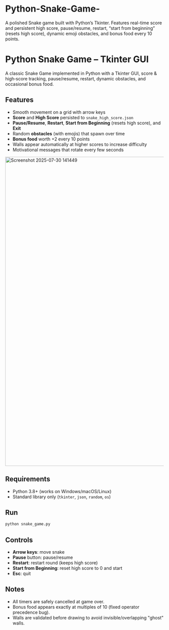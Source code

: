 # Python-Snake-Game-
A polished Snake game built with Python’s Tkinter. Features real-time score and persistent high score, pause/resume, restart, “start from beginning” (resets high score), dynamic emoji obstacles, and bonus food every 10 points. 

# Python Snake Game – Tkinter GUI

A classic Snake Game implemented in Python with a Tkinter GUI, score & high‑score tracking, pause/resume, restart, dynamic obstacles, and occasional bonus food.

## Features
- Smooth movement on a grid with arrow keys
- **Score** and **High Score** persisted to `snake_high_score.json`
- **Pause/Resume**, **Restart**, **Start from Beginning** (resets high score), and **Exit**
- Random **obstacles** (with emojis) that spawn over time
- **Bonus food** worth +2 every 10 points
- Walls appear automatically at higher scores to increase difficulty
- Motivational messages that rotate every few seconds

<img width="1064" height="979" alt="Screenshot 2025-07-30 141449" src="https://github.com/user-attachments/assets/36b87541-22ff-44c0-abf7-8f06c5914268" />

## Requirements
- Python 3.8+ (works on Windows/macOS/Linux)
- Standard library only (`tkinter`, `json`, `random`, `os`)

## Run
```bash
python snake_game.py
```

## Controls
- **Arrow keys**: move snake
- **Pause** button: pause/resume
- **Restart**: restart round (keeps high score)
- **Start from Beginning**: reset high score to 0 and start
- **Esc**: quit

## Notes
- All timers are safely cancelled at game over.
- Bonus food appears exactly at multiples of 10 (fixed operator precedence bug).
- Walls are validated before drawing to avoid invisible/overlapping "ghost" walls.

